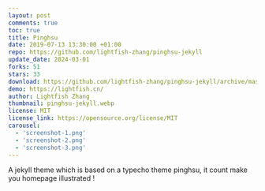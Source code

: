 ```yaml
---
layout: post
comments: true
toc: true
title: Pinghsu
date: 2019-07-13 13:30:00 +01:00
repo: https://github.com/lightfish-zhang/pinghsu-jekyll
update_date: 2024-03-01
forks: 51
stars: 33
download: https://github.com/lightfish-zhang/pinghsu-jekyll/archive/master.zip
demo: https://lightfish.cn/
author: Lightfish Zhang
thumbnail: pinghsu-jekyll.webp
license: MIT
license_link: https://opensource.org/license/MIT
carousel:
  - 'screenshot-1.png'
  - 'screenshot-2.png'
  - 'screenshot-3.png'
---
```


A jekyll theme which is based on a typecho theme pinghsu, it count make you homepage illustrated !
